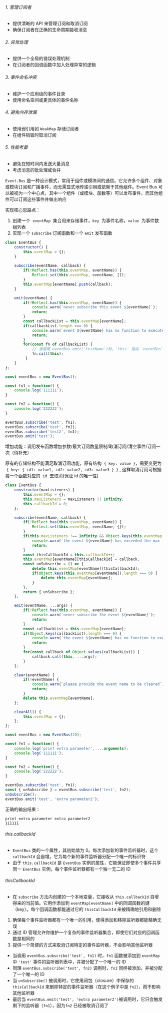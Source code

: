 ###### 1. 管理订阅者

- 提供清晰的 API 来管理订阅和取消订阅
- 确保订阅者在正确的生命周期接收消息

###### 2. 异常处理

- 提供一个全局的错误处理机制
- 在订阅者的回调函数中加入处理异常的逻辑

###### 3. 事件命名冲突

- 维护一个应用级的事件目录
- 使用命名空间或更具体的事件名称

###### 4. 避免内存泄漏

- 使用弱引用如 `WeakMap` 存储订阅者
- 在组件销毁时取消订阅

###### 5. 性能考量

- 避免在短时间内发送大量消息
- 考虑消息的批处理或合并


`Event.Bus` 是一种设计模式，常用于组件或模块间的通信。它允许多个组件、对象或模块订阅和广播事件，而无需显式地传递引用或依赖于其他组件。Event Bus 可以被视为一个中心点，其中一个组件（或模块、函数等）可以发布事件，而其他组件可以订阅这些事件并做出响应

实现核心思路点：

1. 创建一个  `eventMap`  集合用来存储事件，`key`  为事件名称，`value`  为事件数组列表
2. 实现一个 `subscribe` 订阅函数和一个 `emit` 发布函数

```JavaScript
class EventBus {
    constructor() {
        this.eventMap = {};
    }
   
    subscribe(eventName, callback) {
        if(!Reflect.has(this.eventMap, eventName)) {
            Reflect.set(this.eventMap, eventName, []);
        }
        this.eventMap[eventName].push(callback);
    }

    emit(eventName) {
        if(!Reflect.has(this.eventMap, eventName)) {
            console.warn(`never subscribe this event ${eventName}`);
            return;
        }
        const callbackList = this.eventMap[eventName];
        if(callbackList.length === 0) {
            console.warn(`event ${eventName} has no function to execute`);
            return;
        }
        for(const fn of callbackList) {
	        // 当调用 eventBus.emit('testName')时，`this` 指向 `eventBus` 的实例
	        fn.call(this);
         }
    }
};

const eventBus = new EventBus();

const fn1 = function() {
	console.log('111111');
}

const fn2 = function() {
	console.log('222222');
}

eventBus.subscribe('test', fn1);
eventBus.subscribe('test', fn2);
eventBus.subscribe('test2', fn1);
eventBus.emit('test');
```

增加功能：调用发布函数增加参数/最大订阅数量限制/取消订阅/清空事件/订阅一次（待补充）

原有的存储结构不能满足取消订阅功能，原有结构  `{ key: value }`，需要变更为  `{ key: { id1: value1, id2: value2, id3: value3 } }` , 这样取消订阅可根据每一个函数对应的  `id`  去取消(保证 id 的唯一性)

```JavaScript
class EventBus {
    constructor(maxListeners) {
        this.eventMap = {};
        this.maxListeners = maxListeners || Infinity;
        this.callbackId = 0;
    };

    subscribe(eventName, callback) {
        if(!Reflect.has(this.eventMap, eventName)) {
            Reflect.set(this.eventMap, eventName, {});
        }
        if(this.maxListeners !== Infinity && Object.keys(this.eventMap[eventName]).length >= this.maxListeners) {
            console.warn(`the event ${eventName} has exceeded the max listeners`);
            return;
        }
        const thisCallbackId = this.callbackId++;
        this.eventMap[eventName][thisCallbackId] = callback;
        const unSubscribe = () => {
            delete this.eventMap[eventName][thisCallbackId];
            if(Object.keys(this.eventMap[eventName]).length === 0) {
                delete this.eventMap[eventName];
            }
        };
	    return { unSubscribe };
    };

    emit(eventName, ...args) {
        if(!Reflect.has(this.eventMap, eventName)) {
            console.warn(`never subscribe the event ${eventName}`);
            return;
        }
        const callbackList = this.eventMap[eventName];
        if(Object.keys(callbackList).length === 0) {
            console.warn(`the event ${eventName} has no function to execute`);
            return;
        }
        for(const callback of Object.values(callbackList)) {
            callback.call(this, ...args);
        }
    };

    clear(eventName) {
        if(!eventName) {
            console.warn(`please provide the event name to be cleared`);
            return;
        }
        delete this.eventMap[eventName];
    };

    clearAll() {
        this.eventMap = {};
    };
};

const eventBus = new EventBus(20);

const fn1 = function() {
    console.log('print extra parameter', ...arguments);
    console.log('111111');
}

const fn2 = function() {
    console.log('222222');
}

eventBus.subscribe('test', fn1);
const { unSubscribe } = eventBus.subscribe('test', fn2);
unSubscribe();
eventBus.emit('test', 'extra parameter2');
```

正确的输出结果：

```
print extra parameter extra parameter2
111111
```

###### this.callbackId

- `EventBus` 类的一个属性，其初始值为 0。每次添加新的事件监听器时，这个 `callbackId` 会自增。它为每个新的事件监听器分配一个唯一的标识符
- 由于 `this.callbackId` 是 `EventBus` 实例的属性，它能保证即使多个事件共享同一 `EventBus` 实例，每个事件监听器都有一个独一无二的 ID

###### thisCallbackId

- 在 `subscribe` 方法内创建的一个本地变量，它接收从 `this.callbackId` 自增得来的当前值。它用作添加到 `eventMap[eventName]` 中的回调函数的键（key）。每个回调函数都能通过它的 `thisCallbackId` 来被精确地引用和删除

1. 确保每个事件监听器都有一个唯一的引用，使得添加和移除监听器都能精确无误
2. 通过 ID 管理允许你维护一个复杂的事件监听器集合，即使它们对应的回调函数是相同的
3. 提供一个简便的方式来取消订阅特定的事件监听器，不会影响其他监听器

- 当调用 `eventBus.subscribe('test', fn1)` 时，`fn1` 函数被添加到 `eventMap` 中 `'test'` 事件的监听器列表中，并被分配了一个唯一的 ID
- 同理 `eventBus.subscribe('test', fn2)` 调用时，`fn2` 同样被添加，并被分配了一个唯一的 ID
- 当 `unSubscribe()` 被调用时，它使用闭包（closure）中保存的 `thisCallbackId` 来删除特定的事件监听器（在这个例子中是 `fn2`），而不影响其他监听器
- 最后当 `eventBus.emit('test', 'extra parameter2')`被调用时，它只会触发剩下的监听器（`fn1`），因为`fn2` 已经被取消订阅了


